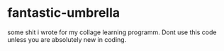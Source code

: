 # fantastic-umbrella
some shit i wrote for my collage learning programm. Dont use this code unless you are absolutely new in coding.
